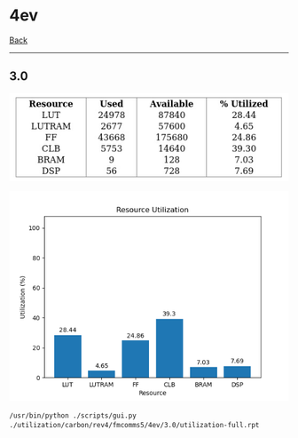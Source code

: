 # 4ev

[Back](<../rev4.md>)

---

## 3.0

<p align="center">
	<img src="../../../../../images/carbon/rev4/fmcomms5/4ev/3.0/table.jpg" />
</p>

<p align="center">
	<img src="../../../../../images/carbon/rev4/fmcomms5/4ev/3.0/graph.png" />
</p>

`/usr/bin/python ./scripts/gui.py ./utilization/carbon/rev4/fmcomms5/4ev/3.0/utilization-full.rpt`

